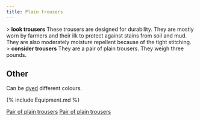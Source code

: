 ```yaml
---
title: Plain trousers
---
```


\> **look trousers**
These trousers are designed for durability. They are mostly worn by
farmers
and their ilk to protect against stains from soil and mud. They are
also
moderately moisture repellent because of the tight stitching.
\> **consider trousers**
They are a pair of plain trousers.
They weigh three pounds.

## Other

Can be [dyed](dye "wikilink") different colours.

{% include Equipment.md %}

[Pair of plain trousers](Category:_Cloth_equipment "wikilink") [Pair of
plain trousers](Category:Legs_items "wikilink")